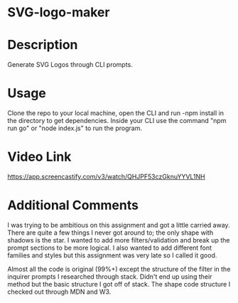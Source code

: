 # SVG-logo-maker

# Description
Generate SVG Logos through CLI prompts.

# Usage
Clone the repo to your local machine, open the CLI and run -npm install in the directory to get dependencies. Inside your CLI use the command "npm run go" or 
"node index.js" to run the program.

# Video Link
https://app.screencastify.com/v3/watch/QHJPF53czGknuYYVL1NH

# Additional Comments
I was trying to be ambitious on this assignment and got a little carried away. There are quite a few things I never got around to; the only shape with shadows is the star. I wanted to add more filters/validation and break up the prompt sections to be more logical. I also wanted to add different font families and styles but this assignment was very late so I called it good.

Almost all the code is original (99%+) except the structure of the filter in the inquirer prompts I researched through stack. Didn't end up using their method but the basic structure I got off of stack. The shape code structure I checked out through MDN and W3.